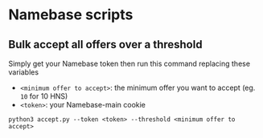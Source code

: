 # Namebase scripts


## Bulk accept all offers over a threshold

Simply get your Namebase token then run this command replacing these variables
- `<minimum offer to accept>`: the minimum offer you want to accept (eg. `10` for 10 HNS)
- `<token>`: your Namebase-main cookie

```
python3 accept.py --token <token> --threshold <minimum offer to accept>
```